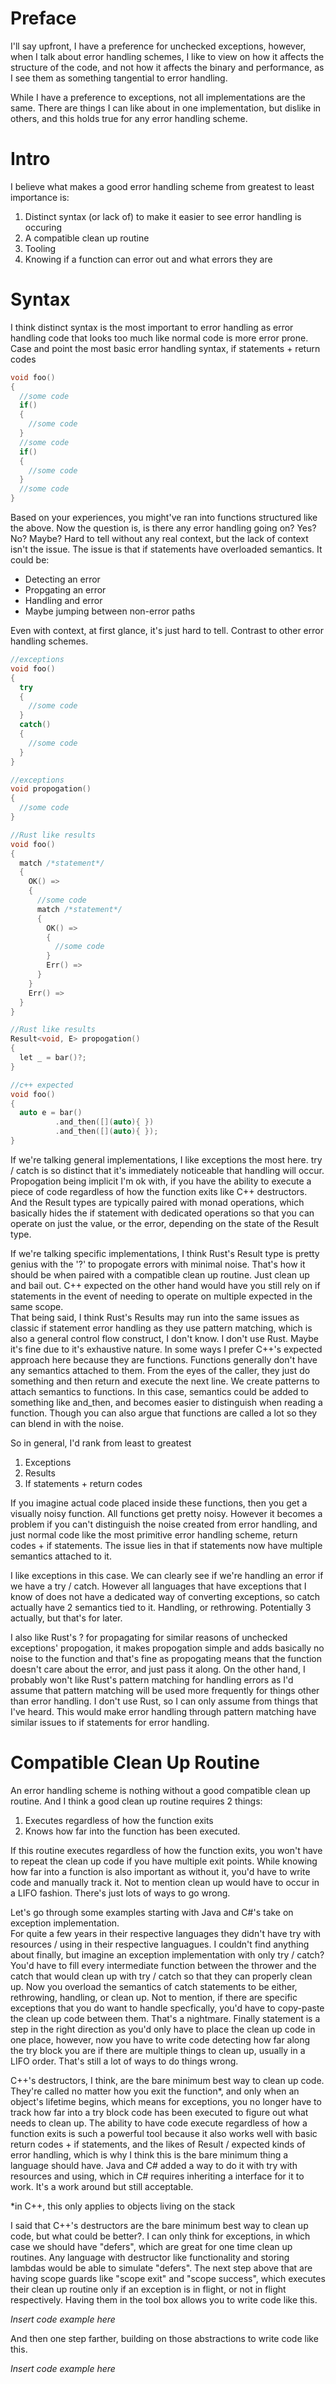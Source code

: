 # Preface
I'll say upfront, I have a preference for unchecked exceptions, however, when I talk about error handling schemes, I like to view on how it affects the structure of the code, and not how it affects the binary and performance, as I see them as something tangential to error handling.  

While I have a preference to exceptions, not all implementations are the same. There are things I can like about in one implementation, but dislike in others, and this holds true for any error handling scheme.  

# Intro

I believe what makes a good error handling scheme from greatest to least importance is:

1. Distinct syntax (or lack of) to make it easier to see error handling is occuring
2. A compatible clean up routine
3. Tooling
4. Knowing if a function can error out and what errors they are

# Syntax
I think distinct syntax is the most important to error handling as error handling code that looks too much like normal code is more error prone. Case and point the most basic error handling syntax, if statements + return codes
```c++
void foo()
{
  //some code
  if()
  {
    //some code
  }
  //some code
  if()
  {
    //some code
  }
  //some code
}
```
Based on your experiences, you might've ran into functions structured like the above. Now the question is, is there any error handling going on? Yes? No? Maybe? Hard to tell without any real context, but the lack of context isn't the issue. The issue is that if statements have overloaded semantics. It could be:

- Detecting an error
- Propgating an error
- Handling and error
- Maybe jumping between non-error paths

Even with context, at first glance, it's just hard to tell. Contrast to other error handling schemes.
```c++
//exceptions
void foo()
{
  try
  {
    //some code
  }
  catch()
  {
    //some code
  }
}

//exceptions
void propogation()
{
  //some code
}

//Rust like results
void foo()
{
  match /*statement*/
  {
    OK() =>
    {
      //some code
      match /*statement*/
      {
        OK() =>
        {
          //some code
        }  
        Err() =>
      }
    }
    Err() =>
  }
}

//Rust like results
Result<void, E> propogation()
{
  let _ = bar()?;
}

//c++ expected
void foo()
{
  auto e = bar()
          .and_then([](auto){ })
          .and_then([](auto){ });
}
```

If we're talking general implementations, I like exceptions the most here. try / catch is so distinct that it's immediately noticeable that handling will occur. Propogation being implicit I'm ok with, if you have the ability to execute a piece of code regardless of how the function exits like C++ destructors.  
And the Result types are typically paired with monad operations, which basically hides the if statement with dedicated operations so that you can operate on just the value, or the error, depending on the state of the Result type.

If we're talking specific implementations, I think Rust's Result type is pretty genius with the '?' to propogate errors with minimal noise. That's how it should be when paired with a compatible clean up routine. Just clean up and bail out. C++ expected on the other hand would have you still rely on if statements in the event of needing to operate on multiple expected in the same scope.  
That being said, I think Rust's Results may run into the same issues as classic if statement error handling as they use pattern matching, which is also a general control flow construct, I don't know. I don't use Rust. Maybe it's fine due to it's exhaustive nature.
In some ways I prefer C++'s expected approach here because they are functions. Functions generally don't have any semantics attached to them. From the eyes of the caller, they just do something and then return and execute the next line. We create patterns to attach semantics to functions. In this case, semantics could be added to something like and_then, and becomes easier to distinguish when reading a function. Though you can also argue that functions are called a lot so they can blend in with the noise.

So in general, I'd rank from least to greatest

1. Exceptions
2. Results
3. If statements + return codes

If you imagine actual code placed inside these functions, then you get a visually noisy function. All functions get pretty noisy. However it becomes a problem if you can't distinguish the noise created from error handling, and just normal code like the most primitive error handling scheme, return codes + if statements. The issue lies in that if statements now have multiple semantics attached to it.



I like exceptions in this case. We can clearly see if we're handling an error if we have a try / catch. However all languages that have exceptions that I know of does not have a dedicated way of converting exceptions, so catch actually have 2 semantics tied to it. Handling, or rethrowing. Potentially 3 actually, but that's for later.

I also like Rust's ? for propagating for similar reasons of unchecked exceptions' propogation, it makes propogation simple and adds basically no noise to the function and that's fine as propogating means that the function doesn't care about the error, and just pass it along. On the other hand, I probably won't like Rust's pattern matching for handling errors as I'd assume that pattern matching will be used more frequently for things other than error handling. I don't use Rust, so I can only assume from things that I've heard. This would make error handling through pattern matching have similar issues to if statements for error handling.

# Compatible Clean Up Routine
An error handling scheme is nothing without a good compatible clean up routine. And I think a good clean up routine requires 2 things:

1. Executes regardless of how the function exits
2. Knows how far into the function has been executed.

If this routine executes regardless of how the function exits, you won't have to repeat the clean up code if you have multiple exit points. While knowing how far into a function is also important as without it, you'd have to write code and manually track it. Not to mention clean up would have to occur in a LIFO fashion. There's just lots of ways to go wrong.

Let's go through some examples starting with Java and C#'s take on exception implementation.  
For quite a few years in their respective languages they didn't have try with resources / using in their respective languagues. I couldn't find anything about finally, but imagine an exception implementation with only try / catch? You'd have to fill every intermediate function between the thrower and the catch that would clean up with try / catch so that they can properly clean up. Now you overload the semantics of catch statements to be either, rethrowing, handling, or clean up. Not to mention, if there are specific exceptions that you do want to handle specfically, you'd have to copy-paste the clean up code between them. That's a nightmare. Finally statement is a step in the right direction as you'd only have to place the clean up code in one place, however, now you have to write code detecting how far along the try block you are if there are multiple things to clean up, usually in a LIFO order. That's still a lot of ways to do things wrong.

C++'s destructors, I think, are the bare minimum best way to clean up code. They're called no matter how you exit the function*, and only when an object's lifetime begins, which means for exceptions, you no longer have to track how far into a try block code has been executed to figure out what needs to clean up. The ability to have code execute regardless of how a function exits is such a powerful tool because it also works well with basic return codes + if statements, and the likes of Result / expected kinds of error handling, which is why I think this is the bare minimum thing a language should have. Java and C# added a way to do it with try with resources and using, which in C# requires inheriting a interface for it to work. It's a work around but still acceptable.

*in C++, this only applies to objects living on the stack

I said that C++'s destructors are the bare minimum best way to clean up code, but what could be better?. I can only think for exceptions, in which case we should have "defers", which are great for one time clean up routines. Any language with destructor like functionality and storing lambdas would be able to simulate "defers". The next step above that are having scope guards like "scope exit" and "scope success", which executes their clean up routine only if an exception is in flight, or not in flight respectively. Having them in the tool box allows you to write code like this.

_Insert code example here_

And then one step farther, building on those abstractions to write code like this.

_Insert code example here_
